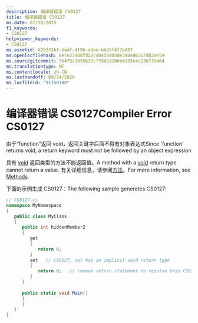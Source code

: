 ```yaml
---
description: 编译器错误 CS0127
title: 编译器错误 CS0127
ms.date: 07/20/2015
f1_keywords:
- CS0127
helpviewer_keywords:
- CS0127
ms.assetid: b20333bf-badf-4f96-a3ee-bd35f4f7e807
ms.openlocfilehash: 6e7e27408fd22cd045b4858e340e46317d02ae59
ms.sourcegitcommit: 5b475c1855b32cf78d2d1bbb4295e4c236f39464
ms.translationtype: MT
ms.contentlocale: zh-CN
ms.lasthandoff: 09/24/2020
ms.locfileid: "91150188"
---
```

# <a name="compiler-error-cs0127"></a><span data-ttu-id="89f62-103">编译器错误 CS0127</span><span class="sxs-lookup"><span data-stu-id="89f62-103">Compiler Error CS0127</span></span>

<span data-ttu-id="89f62-104">由于“function”返回 void，返回关键字后面不得有对象表达式</span><span class="sxs-lookup"><span data-stu-id="89f62-104">Since 'function' returns void, a return keyword must not be followed by an object expression</span></span>  
  
 <span data-ttu-id="89f62-105">具有 [void](../language-reference/builtin-types/void.md) 返回类型的方法不能返回值。</span><span class="sxs-lookup"><span data-stu-id="89f62-105">A method with a [void](../language-reference/builtin-types/void.md) return type cannot return a value.</span></span> <span data-ttu-id="89f62-106">有关详细信息，请参阅[方法](../programming-guide/classes-and-structs/methods.md)。</span><span class="sxs-lookup"><span data-stu-id="89f62-106">For more information, see [Methods](../programming-guide/classes-and-structs/methods.md).</span></span>  
  
 <span data-ttu-id="89f62-107">下面的示例生成 CS0127：</span><span class="sxs-lookup"><span data-stu-id="89f62-107">The following sample generates CS0127:</span></span>  
  
```csharp  
// CS0127.cs  
namespace MyNamespace  
{  
   public class MyClass  
   {  
      public int hiddenMember2  
      {  
         get  
         {  
            return 0;  
         }  
         set   // CS0127, set has an implicit void return type  
         {  
            return 0;   // remove return statement to resolve this CS0127  
         }  
      }  
  
      public static void Main()  
      {  
      }  
   }  
}  
```
